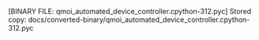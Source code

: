 [BINARY FILE: qmoi_automated_device_controller.cpython-312.pyc]
Stored copy: docs/converted-binary/qmoi_automated_device_controller.cpython-312.pyc
